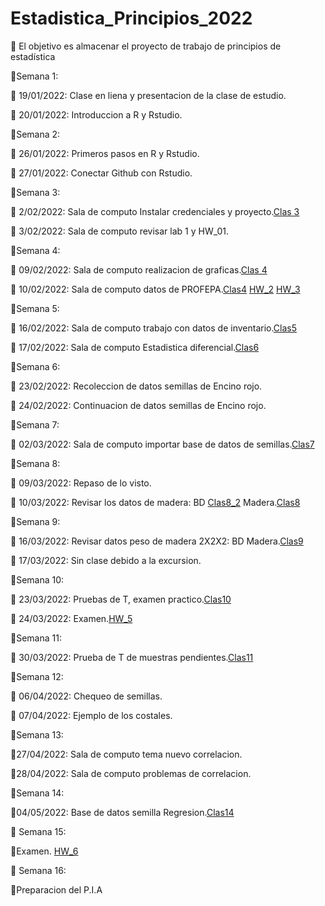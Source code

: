 # Estadistica_Principios_2022
🎯 El objetivo es almacenar el proyecto de trabajo de principios de estadística 

📅Semana 1:

📎 19/01/2022: Clase en liena y presentacion de la clase de estudio.

📎 20/01/2022: Introduccion a R y Rstudio.

📅Semana 2:

📎 26/01/2022: Primeros pasos en R y Rstudio.

📎 27/01/2022: Conectar Github con Rstudio.

📅Semana 3:

📎 2/02/2022: Sala de computo Instalar credenciales y proyecto.[Clas 3](Clases/Clases.R)

📎 3/02/2022: Sala de computo revisar lab 1 y HW_01.

📅Semana 4:

📎 09/02/2022: Sala de computo realizacion de graficas.[Clas 4](Clases/Clase_S4_D1.R)

📎 10/02/2022: Sala de computo datos de PROFEPA.[Clas4](Clases/Clase10-02-2022.R) [HW_2](Tareas/Tarea2.R) [HW_3](Tareas/HW_3.R)

📅Semana 5:

📎 16/02/2022: Sala de computo trabajo con datos de inventario.[Clas5](Clases/Clase_S5_D1.R)

📎 17/02/2022: Sala de computo Estadistica diferencial.[Clas6](Clases/Clase_S6_D2.R)

📅Semana 6:

📎 23/02/2022: Recoleccion de datos semillas de Encino rojo.

📎 24/02/2022: Continuacion de datos semillas de Encino rojo.

📅Semana 7:

📎 02/03/2022: Sala de computo importar base de datos de semillas.[Clas7](Clases/Clase_S7.R) 

📅Semana 8:

📎 09/03/2022: Repaso de lo visto.

📎 10/03/2022: Revisar los datos de madera: BD [Clas8_2](Clases/S8_D2.R) Madera.[Clas8](Clases/Clase_S8.R)

📅Semana 9:

📎 16/03/2022: Revisar datos peso de madera 2X2X2: BD  Madera.[Clas9](Clases/Clase_S9_D1.R)

📎 17/03/2022: Sin clase debido a la excursion. 

📅Semana 10: 

📎 23/03/2022: Pruebas de T, examen practico.[Clas10](Clases/Clase_S10.R)

📎 24/03/2022: Examen.[HW_5](Tareas/Examen_Alejandro_Zapata.R)

📅Semana 11:

📎 30/03/2022: Prueba de T de muestras pendientes.[Clas11](Clases/Clase_S11.R)

📅Semana 12:

📎 06/04/2022: Chequeo de semillas.

📎 07/04/2022: Ejemplo de los costales.

📅Semana 13:

📎27/04/2022: Sala de computo tema nuevo correlacion. 

📎28/04/2022: Sala de computo problemas de correlacion.

📅Semana 14: 

📎04/05/2022: Base de datos semilla Regresion.[Clas14](Clases/Clase_S13.R)

📅 Semana 15:

📎Examen. [HW_6](Tareas/Examen_Regresion_Geiser.R)

📅 Semana 16:

📎Preparacion del P.I.A





